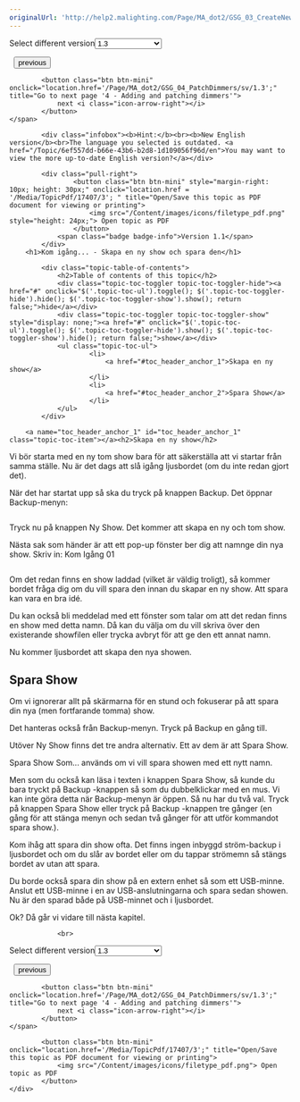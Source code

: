 ```yaml
---
originalUrl: 'http://help2.malighting.com/Page/MA_dot2/GSG_03_CreateNewShow/sv/1.3'
---
```


<div class="topic-navigation">

<div class="pull-right">
	<span class="pull-left">


<div class="pull-left">
<form action="/Topic/SetCurrentVersionNumber" class="form-inline" id="frmTagSelector" method="post">	<span class="form-mini">
		<div class="input-prepend"><span class="add-on">Select different version</span><select autocomplete="off" id="versionNumberId" name="versionNumberId" onchange="$(this).closest('#frmTagSelector').submit();" style="width: 120px;"><option value="">- latest -</option>
<option value="3">1.1</option>
<option value="7">1.2</option>
<option selected="selected" value="12">1.3</option>
<option value="16">1.5</option>
<option value="29">1.9</option>
</select></div>
		<input data-val="true" data-val-number="The field Int32 must be a number." data-val-required="The Int32 field is required." id="ProductId" name="ProductId" type="hidden" value="28">
		<input id="CurrentGuid" name="CurrentGuid" type="hidden" value="6ef557dd-b66e-43b6-b2d8-1d109056f96d">
	</span>
</form></div>&nbsp;	</span>
	<span class="pull-right" style="white-space: nowrap;">
			<button class="btn btn-mini" onclick="location.href='/Page/MA_dot2/GSG_02_PhysicalSetupAndLayout/sv/1.3'; " title="Go to previous page '2 - Physical setup and layout'">
				<i class="icon-arrow-left"></i> previous
			</button>

			<button class="btn btn-mini" onclick="location.href='/Page/MA_dot2/GSG_04_PatchDimmers/sv/1.3';" title="Go to next page '4 - Adding and patching dimmers'">
				next <i class="icon-arrow-right"></i> 
			</button>
	</span>
</div>
<div class="clear-fix" style="margin-bottom: 10px"></div>
</div>

			<div class="infobox"><b>Hint:</b><br><b>New English version</b><br>The language you selected is outdated. <a href="/Topic/6ef557dd-b66e-43b6-b2d8-1d109056f96d/en">You may want to view the more up-to-date English version?</a></div>
		
			<div class="pull-right">
					<button class="btn btn-mini" style="margin-right: 10px; height: 30px;" onclick="location.href = '/Media/TopicPdf/17407/3'; " title="Open/Save this topic as PDF document for viewing or printing">
						<img src="/Content/images/icons/filetype_pdf.png" style="height: 24px;"> Open topic as PDF
					</button>
				<span class="badge badge-info">Version 1.1</span>
			</div>
		<h1>Kom igång... - Skapa en ny show och spara den</h1>

			<div class="topic-table-of-contents">
				<h2>Table of contents of this topic</h2>
				<div class="topic-toc-toggler topic-toc-toggler-hide"><a href="#" onclick="$('.topic-toc-ul').toggle(); $('.topic-toc-toggler-hide').hide(); $('.topic-toc-toggler-show').show(); return false;">hide</a></div>
				<div class="topic-toc-toggler topic-toc-toggler-show" style="display: none;"><a href="#" onclick="$('.topic-toc-ul').toggle(); $('.topic-toc-toggler-hide').show(); $('.topic-toc-toggler-show').hide(); return false;">show</a></div>
				<ul class="topic-toc-ul">
						<li>
							<a href="#toc_header_anchor_1">Skapa en ny show</a>
						</li>
						<li>
							<a href="#toc_header_anchor_2">Spara Show</a>
						</li>
				</ul>
			</div>

		<a name="toc_header_anchor_1" id="toc_header_anchor_1" class="topic-toc-item"></a><h2>Skapa en ny show</h2>

<p>Vi bör starta med en ny tom show bara för att säkerställa att vi startar från samma ställe. Nu är det dags att slå igång ljusbordet (om du inte redan gjort det).</p>

<p>När det har startat upp så ska du tryck på knappen <span class="hardkey">Backup</span>. Det öppnar Backup-menyn:</p>

<p><img alt="" src="/Media/Image/Dot2_GettingStarted_CreateNewShow_01_1-0.png"></p>

<p>Tryck nu på knappen <span class="softkey">Ny Show</span>. Det kommer att skapa en ny och tom show.</p>

<p>Nästa sak som händer är att ett pop-up fönster ber dig att namnge din nya show. Skriv in: <span class="syntax">Kom Igång 01</span></p>

<p><img alt="" src="/Media/Image/Dot2_GettingStarted_CreateNewShow_02_1-1-3.png"></p>

<p>Om det redan finns en show laddad (vilket är väldig troligt), så kommer bordet fråga dig om du vill spara den innan du skapar en ny show. Att spara kan vara en bra idé.</p>

<p>Du kan också bli meddelad med ett fönster som talar om att det redan finns en show med detta namn. Då kan du välja om du vill skriva över den existerande showfilen eller trycka avbryt för att ge den ett annat namn.</p>

<p>Nu kommer ljusbordet att skapa den nya showen.</p>

<a name="toc_header_anchor_2" id="toc_header_anchor_2" class="topic-toc-item"></a><h2>Spara Show</h2>

<p>Om vi ignorerar allt på skärmarna för en stund och fokuserar på att spara din nya (men fortfarande tomma) show.</p>

<p>Det hanteras också från Backup-menyn. Tryck på <span class="hardkey">Backup</span> en gång till.</p>

<p>Utöver <span class="softkey">Ny Show</span> finns det tre andra alternativ. Ett av dem är att <span class="softkey">Spara Show</span>.</p>

<p><span class="softkey">Spara Show Som...</span>&nbsp;används om vi vill spara showen med ett nytt namn.</p>

<p>Men som du också kan läsa i texten i knappen <span class="softkey">Spara Show</span>, så kunde du bara tryckt på <span class="hardkey">Backup</span> -knappen så som du dubbelklickar med en mus. Vi kan inte göra detta när Backup-menyn är öppen. Så nu har du två val. Tryck på knappen Spara Show eller tryck på <span class="hardkey">Backup</span> -knappen tre gånger (en gång för att stänga menyn och sedan två gånger för att utför kommandot spara show.).</p>

<p>Kom ihåg att spara din show ofta. Det finns ingen inbyggd ström-backup i ljusbordet och om du slår av bordet eller om du tappar strömemn så stängs bordet av utan att spara.</p>

<p>Du borde också spara din show på en extern enhet så som ett USB-minne. Anslut ett USB-minne i en av USB-anslutningarna och spara sedan showen. Nu är den sparad både på USB-minnet och i ljusbordet.</p>

<p>Ok? Då går vi vidare till nästa kapitel.</p>


				<br>
<div class="topic-navigation">

<div class="pull-right">
	<span class="pull-left">


<div class="pull-left">
<form action="/Topic/SetCurrentVersionNumber" class="form-inline" id="frmTagSelector" method="post">	<span class="form-mini">
		<div class="input-prepend"><span class="add-on">Select different version</span><select autocomplete="off" id="versionNumberId" name="versionNumberId" onchange="$(this).closest('#frmTagSelector').submit();" style="width: 120px;"><option value="">- latest -</option>
<option value="3">1.1</option>
<option value="7">1.2</option>
<option selected="selected" value="12">1.3</option>
<option value="16">1.5</option>
<option value="29">1.9</option>
</select></div>
		<input data-val="true" data-val-number="The field Int32 must be a number." data-val-required="The Int32 field is required." id="ProductId" name="ProductId" type="hidden" value="28">
		<input id="CurrentGuid" name="CurrentGuid" type="hidden" value="6ef557dd-b66e-43b6-b2d8-1d109056f96d">
	</span>
</form></div>&nbsp;	</span>
	<span class="pull-right" style="white-space: nowrap;">
			<button class="btn btn-mini" onclick="location.href='/Page/MA_dot2/GSG_02_PhysicalSetupAndLayout/sv/1.3'; " title="Go to previous page '2 - Physical setup and layout'">
				<i class="icon-arrow-left"></i> previous
			</button>

			<button class="btn btn-mini" onclick="location.href='/Page/MA_dot2/GSG_04_PatchDimmers/sv/1.3';" title="Go to next page '4 - Adding and patching dimmers'">
				next <i class="icon-arrow-right"></i> 
			</button>
	</span>
</div>
	<div class="clear-fix"></div>
	<div class="pull-right">
	
			<button class="btn btn-mini" onclick="location.href='/Media/TopicPdf/17407/3';" title="Open/Save this topic as PDF document for viewing or printing">
				<img src="/Content/images/icons/filetype_pdf.png"> Open topic as PDF
			</button>
	</div>
<div class="clear-fix" style="margin-bottom: 10px"></div>
</div>

	
